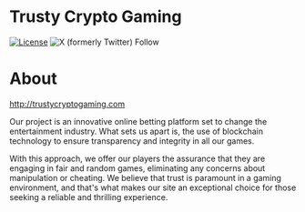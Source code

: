 # Trusty Crypto Gaming 

[![License](https://img.shields.io/badge/license-MIT-green)](https://github.com/TrustyCryptoGaming/TrustyCryptoGaming/blob/main/LICENSE)  ![X (formerly Twitter) Follow](https://img.shields.io/twitter/follow/TrustyCryptoG?label=Follow%20TCG)

# About

http://trustycryptogaming.com

Our project is an innovative online betting platform set to change the entertainment industry. What sets us apart is, the use of blockchain technology to ensure transparency and integrity in all our games. 

With this approach, we offer our players the assurance that they are engaging in fair and random games, eliminating any concerns about manipulation or cheating. We believe that trust is paramount in a gaming environment, and that's what makes our site an exceptional choice for those seeking a reliable and thrilling experience.
